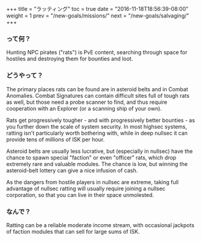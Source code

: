 +++ title = "ラッティング" toc = true date = "2016-11-18T18:56:39-08:00" weight = 1 prev = "/new-goals/missions/" next = "/new-goals/salvaging/" +++

### って何？

Hunting NPC pirates ("rats") is PvE content, searching through space for hostiles and destroying them for bounties and loot.

### どうやって？

The primary places rats can be found are in asteroid belts and in Combat Anomalies. Combat Signatures can contain difficult sites full of tough rats as well, but those need a probe scanner to find, and thus require cooperation with an Explorer (or a scanning ship of your own).

Rats get progressively tougher - and with progressively better bounties - as you further down the scale of system security. In most highsec systems, ratting isn't particularly worth bothering with, while in deep nullsec it can provide tens of millions of ISK per hour.

Asteroid belts are usually less lucrative, but (especially in nullsec) have the chance to spawn special "faction" or even "officer" rats, which drop extremely rare and valuable modules. The chance is low, but winning the asteroid-belt lottery can give a nice infusion of cash.

As the dangers from hostile players in nullsec are extreme, taking full advantage of nullsec ratting will usually require joining a nullsec corporation, so that you can live in their space unmolested.

### なんで？

Ratting can be a reliable moderate income stream, with occasional jackpots of faction modules that can sell for large sums of ISK.